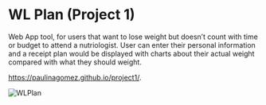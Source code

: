 # WL Plan (Project 1)

Web App tool, for users that want to lose weight but doesn’t count with time or budget to attend a nutriologist. User can enter their personal information and a receipt plan would be displayed with charts about their actual weight compared with what they should weight.

https://paulinagomez.github.io/project1/.

![WLPlan](/FitConnection.jpg)

